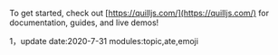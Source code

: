 
To get started, check out [https://quilljs.com/](https://quilljs.com/) for documentation, guides, and live demos!

1，update date:2020-7-31 modules:topic,ate,emoji  
